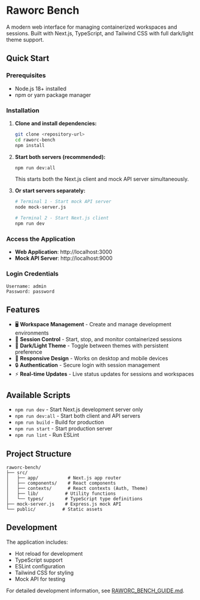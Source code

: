 # Raworc Bench

A modern web interface for managing containerized workspaces and sessions. Built with Next.js, TypeScript, and Tailwind CSS with full dark/light theme support.

## Quick Start

### Prerequisites
- Node.js 18+ installed
- npm or yarn package manager

### Installation

1. **Clone and install dependencies:**
   ```bash
   git clone <repository-url>
   cd raworc-bench
   npm install
   ```

2. **Start both servers (recommended):**
   ```bash
   npm run dev:all
   ```
   This starts both the Next.js client and mock API server simultaneously.

3. **Or start servers separately:**
   ```bash
   # Terminal 1 - Start mock API server
   node mock-server.js
   
   # Terminal 2 - Start Next.js client
   npm run dev
   ```

### Access the Application

- **Web Application**: http://localhost:3000
- **Mock API Server**: http://localhost:9000

### Login Credentials

```
Username: admin
Password: password
```

## Features

- 🖥️ **Workspace Management** - Create and manage development environments
- 🐳 **Session Control** - Start, stop, and monitor containerized sessions
- 🌙 **Dark/Light Theme** - Toggle between themes with persistent preference
- 📱 **Responsive Design** - Works on desktop and mobile devices
- 🔒 **Authentication** - Secure login with session management
- ⚡ **Real-time Updates** - Live status updates for sessions and workspaces

## Available Scripts

- `npm run dev` - Start Next.js development server only
- `npm run dev:all` - Start both client and API servers
- `npm run build` - Build for production
- `npm run start` - Start production server
- `npm run lint` - Run ESLint

## Project Structure

```
raworc-bench/
├── src/
│   ├── app/           # Next.js app router
│   ├── components/    # React components
│   ├── contexts/      # React contexts (Auth, Theme)
│   ├── lib/          # Utility functions
│   └── types/        # TypeScript type definitions
├── mock-server.js    # Express.js mock API
└── public/          # Static assets
```

## Development

The application includes:
- Hot reload for development
- TypeScript support
- ESLint configuration
- Tailwind CSS for styling
- Mock API for testing

For detailed development information, see [RAWORC_BENCH_GUIDE.md](./RAWORC_BENCH_GUIDE.md).